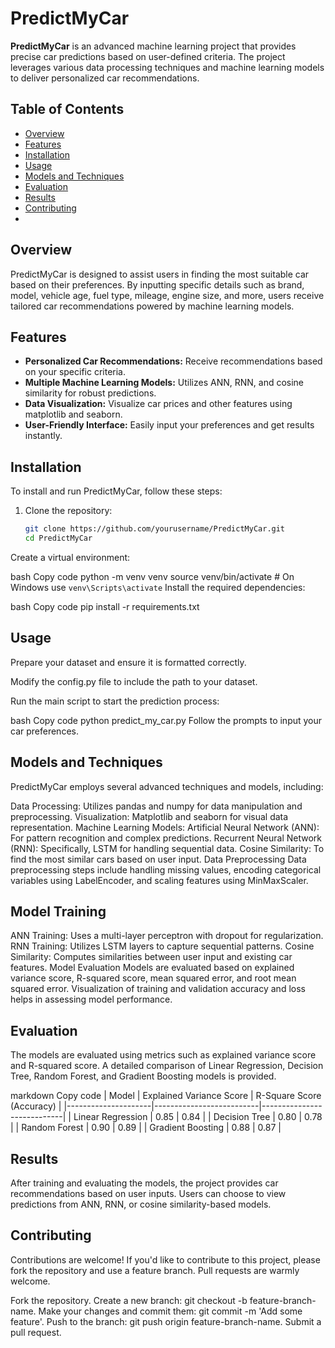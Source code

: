 # PredictMyCar
**PredictMyCar** is an advanced machine learning project that provides precise car predictions based on user-defined criteria. The project leverages various data processing techniques and machine learning models to deliver personalized car recommendations.

## Table of Contents

- [Overview](#overview)
- [Features](#features)
- [Installation](#installation)
- [Usage](#usage)
- [Models and Techniques](#models-and-techniques)
- [Evaluation](#evaluation)
- [Results](#results)
- [Contributing](#contributing)
- 

## Overview

PredictMyCar is designed to assist users in finding the most suitable car based on their preferences. By inputting specific details such as brand, model, vehicle age, fuel type, mileage, engine size, and more, users receive tailored car recommendations powered by machine learning models.

## Features

- **Personalized Car Recommendations:** Receive recommendations based on your specific criteria.
- **Multiple Machine Learning Models:** Utilizes ANN, RNN, and cosine similarity for robust predictions.
- **Data Visualization:** Visualize car prices and other features using matplotlib and seaborn.
- **User-Friendly Interface:** Easily input your preferences and get results instantly.

## Installation

To install and run PredictMyCar, follow these steps:

1. Clone the repository:
   ```bash
   git clone https://github.com/yourusername/PredictMyCar.git
   cd PredictMyCar
Create a virtual environment:

bash
Copy code
python -m venv venv
source venv/bin/activate  # On Windows use `venv\Scripts\activate`
Install the required dependencies:

bash
Copy code
pip install -r requirements.txt


## Usage
Prepare your dataset and ensure it is formatted correctly.

Modify the config.py file to include the path to your dataset.

Run the main script to start the prediction process:

bash
Copy code
python predict_my_car.py
Follow the prompts to input your car preferences.

## Models and Techniques
PredictMyCar employs several advanced techniques and models, including:

Data Processing: Utilizes pandas and numpy for data manipulation and preprocessing.
Visualization: Matplotlib and seaborn for visual data representation.
Machine Learning Models:
Artificial Neural Network (ANN): For pattern recognition and complex predictions.
Recurrent Neural Network (RNN): Specifically, LSTM for handling sequential data.
Cosine Similarity: To find the most similar cars based on user input.
Data Preprocessing
Data preprocessing steps include handling missing values, encoding categorical variables using LabelEncoder, and scaling features using MinMaxScaler.

## Model Training
ANN Training: Uses a multi-layer perceptron with dropout for regularization.
RNN Training: Utilizes LSTM layers to capture sequential patterns.
Cosine Similarity: Computes similarities between user input and existing car features.
Model Evaluation
Models are evaluated based on explained variance score, R-squared score, mean squared error, and root mean squared error. Visualization of training and validation accuracy and loss helps in assessing model performance.

## Evaluation
The models are evaluated using metrics such as explained variance score and R-squared score. A detailed comparison of Linear Regression, Decision Tree, Random Forest, and Gradient Boosting models is provided.

markdown
Copy code
| Model               | Explained Variance Score | R-Square Score (Accuracy) |
|---------------------|--------------------------|----------------------------|
| Linear Regression   | 0.85                     | 0.84                       |
| Decision Tree       | 0.80                     | 0.78                       |
| Random Forest       | 0.90                     | 0.89                       |
| Gradient Boosting   | 0.88                     | 0.87                       |

## Results
After training and evaluating the models, the project provides car recommendations based on user inputs. Users can choose to view predictions from ANN, RNN, or cosine similarity-based models.

## Contributing
Contributions are welcome! If you'd like to contribute to this project, please fork the repository and use a feature branch. Pull requests are warmly welcome.

Fork the repository.
Create a new branch: git checkout -b feature-branch-name.
Make your changes and commit them: git commit -m 'Add some feature'.
Push to the branch: git push origin feature-branch-name.
Submit a pull request.
